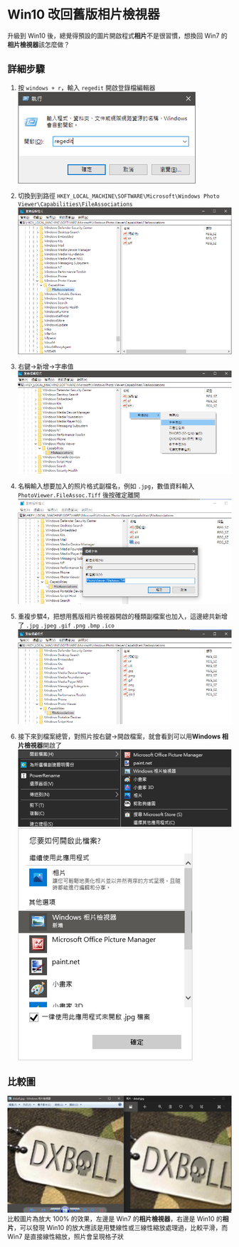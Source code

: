 # Win10 改回舊版相片檢視器


升級到 Win10 後，總覺得預設的圖片開啟程式**相片**不是很習慣，想換回 Win7 的**相片檢視器**該怎麼做？

<!--more-->

## 詳細步驟

1. 按 `windows + r`，輸入 `regedit` 開啟登錄檔編輯器  
  ![open regedit](regedit-0.png)

2. 切換到到路徑 `HKEY_LOCAL_MACHINE\SOFTWARE\Microsoft\Windows Photo Viewer\Capabilities\FileAssociations`  
  ![regedit path](regedit-1.png)

3. 右鍵->新增->字串值  
  ![regedit new string](regedit-2.png)

4. 名稱輸入想要加入的照片格式副檔名，例如 `.jpg`，數值資料輸入 `PhotoViewer.FileAssoc.Tiff` 後按確定離開  
  ![regedit input](regedit-3.png)

5. 重複步驟4，把想用舊版相片檢視器開啟的種類副檔案也加入，這邊總共新增了 `.jpg` `.jpeg` `.gif` `.png` `.bmp` `.ico`  
  ![regedit input](regedit-4.png)

6. 接下來到檔案總管，對照片按右鍵->開啟檔案，就會看到可以用**Windows 相片檢視器**開啟了  
  ![regedit input](explorer-rightclick.png)  
  ![regedit input](explorer-photoviewer.png)

## 比較圖

![regedit input](compare.png)  
比較圖片為放大 100% 的效果，左邊是 Win7 的**相片檢視器**，右邊是 Win10 的**相片**，可以發現 Win10 的放大應該是用雙線性或三線性縮放處理過，比較平滑，而 Win7 是直接線性縮放，照片會呈現格子狀

